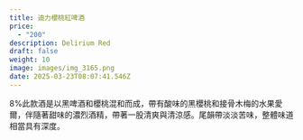 ```yaml
---
title: 迪力櫻桃紅啤酒
price:
  - "200"
description: Delirium Red
draft: false
weight: 10
image: images/img_3165.png
date: 2025-03-23T08:07:41.546Z
---
```

8%此款酒是以黑啤酒和櫻桃混和而成，帶有酸味的黑櫻桃和接骨木梅的水果愛爾，伴隨著甜味的濃烈酒精，帶著一股清爽與清涼感。尾韻帶淡淡苦味，整體味道相當具有深度。
